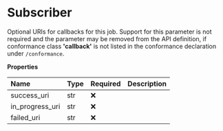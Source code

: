 # Subscriber

Optional URIs for callbacks for this job. Support for this parameter is not required and the parameter may be removed from the API definition, if conformance class **'callback'** is not listed in the conformance declaration under `/conformance`.

**Properties**

| Name            | Type | Required | Description |
| :-------------- | :--- | :------- | :---------- |
| success_uri     | str  | ❌       |             |
| in_progress_uri | str  | ❌       |             |
| failed_uri      | str  | ❌       |             |

<!-- This file was generated by liblab | https://liblab.com/ -->
